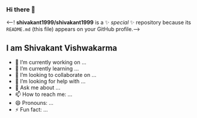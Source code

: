 ### Hi there 👋


<--! **shivakant1999/shivakant1999** is a ✨ _special_ ✨ repository because its `README.md` (this file) appears on your GitHub profile.-->
## I am Shivakant Vishwakarma 
- 🔭 I’m currently working on ...
- 🌱 I’m currently learning ...
- 👯 I’m looking to collaborate on ...
- 🤔 I’m looking for help with ...
- 💬 Ask me about ...
- 📫 How to reach me: ...
- 😄 Pronouns: ...
- ⚡ Fun fact: ...

